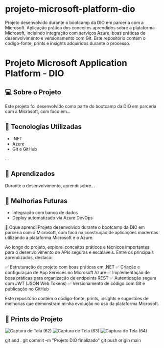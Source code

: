 # projeto-microsoft-platform-dio
Projeto desenvolvido durante o bootcamp da DIO em parceria com a Microsoft. Aplicação prática dos conceitos aprendidos sobre a plataforma Microsoft, incluindo integração com serviços Azure, boas práticas de desenvolvimento e versionamento com Git. Este repositório contém o código-fonte, prints e insights adquiridos durante o processo.


# Projeto Microsoft Application Platform - DIO

## 💻 Sobre o Projeto
Este projeto foi desenvolvido como parte do bootcamp da DIO em parceria com a Microsoft, com foco em...

## 🚀 Tecnologias Utilizadas
- .NET
- Azure
- Git e GitHub

...

## 📘 Aprendizados
Durante o desenvolvimento, aprendi sobre...

## 🌟 Melhorias Futuras
- Integração com banco de dados
- Deploy automatizado via Azure DevOps

📝 Oque aprendi
Projeto desenvolvido durante o bootcamp da DIO em parceria com a Microsoft, com foco na construção de aplicações modernas utilizando a plataforma Microsoft e o Azure.

Ao longo do projeto, explorei conceitos práticos e técnicos importantes para o desenvolvimento de APIs seguras e escaláveis. Entre os principais aprendizados, destaco:

✅ Estruturação de projeto com boas práticas em .NET
✅ Criação e configuração de App Services no Microsoft Azure
✅ Implementação de boas práticas para organização de endpoints REST
✅ Autenticação segura com JWT (JSON Web Tokens)
✅ Versionamento de código com Git e publicação no GitHub

Este repositório contém o código-fonte, prints, insights e sugestões de melhorias que demonstram minha evolução no uso da plataforma Microsoft.



## 📸 Prints do Projeto
![Captura de Tela (62)](https://github.com/user-attachments/assets/fbe30fc1-f784-4224-ba34-a5bf696949b6)
![Captura de Tela (63)](https://github.com/user-attachments/assets/73b92a09-29f8-4077-b9f5-2f4ef2a1e74f)
![Captura de Tela (64)](https://github.com/user-attachments/assets/47c29e8f-3f50-4d4f-8964-bb00a0a1a3f5)

   git add .
git commit -m "Projeto DIO finalizado"
git push origin main
